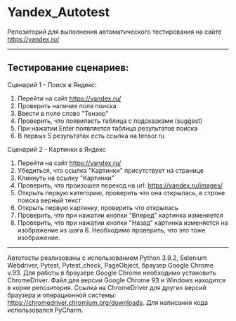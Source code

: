 # Yandex_Autotest
Репозиторий для выполнения автоматического тестирования на сайте https://yandex.ru/

------------------------------------------------------------

Тестирование сценариев:
------------------------
Сценарий 1 - Поиск в Яндекс:
1) Перейти на сайт https://yandex.ru/
2) Проверить наличие поля поиска
3) Ввести в поле слово "Тензор"
4) Проверить, что появиласть таблица с подсказками (suggest)
5) При нажатии Enter появляется таблица результатов поиска
6) В первых 5 результатах есть ссылка на tensor.ru

Сценарий 2 - Картинки в Яндекс
1) Перейти на сайт https://yandex.ru/
2) Убедиться, что ссылка "Картинки" присутствует на странице
3) Кликнуть на ссылку "Картинки"
4) Проверить, что произошел переход на url: https://yandex.ru/images/
5) Открыть первую категорию, проверить что она открылась, в строке поиска верный текст
6) Открыть первую картинку, проверить что открылась
7) Проверить, что при нажатии кнопки "Вперед" картинка изменяется
8) Проверить, что при нажатии кнопки "Назад" картинка изменяется на изображение из шага 6. Необходимо проверить, что это тоже изображение.
------------------------------------------------------------------------------------------------------------------------------------------
Автотесты реализованы с использованием Python 3.9.2, Selenium Webdriver, Pytest, Pytest_check, PageObject, браузер Google Chrome v.93.
Для работы в браузере Google Chrome необходимо установить ChromeDriver. Файл для версии Google Chrome 93 и Windows находится в корне репозитория.
Ссылка на ChromeDriver для других версий браузера и операционной системы: https://chromedriver.chromium.org/downloads.
Для написания кода использовался PyCharm.

